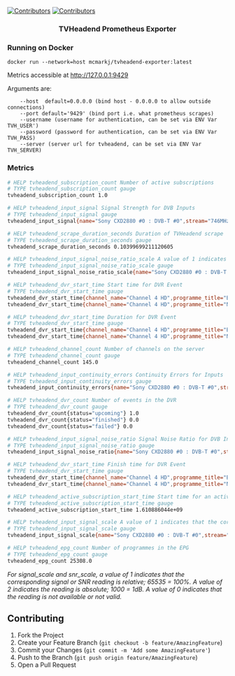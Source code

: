 [![Contributors][contributors-shield]][contributors-url]
[![Contributors][docker-build-shield]][build-url]

  <h3 align="center">TVHeadend Prometheus Exporter</h3>

### Running on Docker
```
docker run --network=host mcmarkj/tvheadend-exporter:latest
```

Metrics accessible at http://127.0.0.1:9429

Arguments are:
```
    --host  default=0.0.0.0 (bind host - 0.0.0.0 to allow outside connections)
    --port default='9429' (bind port i.e. what prometheus scrapes)
    --username (username for authentication, can be set via ENV Var TVH_USER')
    --password (password for authentication, can be set via ENV Var TVH_PASS)
    --server (server url for tvheadend, can be set via ENV Var TVH_SERVER)
```

<!-- Metrics Exporter -->

### Metrics

   ```sh
# HELP tvheadend_subscription_count Number of active subscriptions
# TYPE tvheadend_subscription_count gauge
tvheadend_subscription_count 1.0

# HELP tvheadend_input_signal Signal Strength for DVB Inputs
# TYPE tvheadend_input_signal gauge
tvheadend_input_signal{name="Sony CXD2880 #0 : DVB-T #0",stream="746MHz in DVB-T Network"} 1.8446744073709492e+19

# HELP tvheadend_scrape_duration_seconds Duration of TVHeadend scrape
# TYPE tvheadend_scrape_duration_seconds gauge
tvheadend_scrape_duration_seconds 0.10399699211120605

# HELP tvheadend_input_signal_noise_ratio_scale A value of 1 indicates that the corresponding signal or SNR readingis relative
# TYPE tvheadend_input_signal_noise_ratio_scale gauge
tvheadend_input_signal_noise_ratio_scale{name="Sony CXD2880 #0 : DVB-T #0",stream="746MHz in DVB-T Network"} 2.0

# HELP tvheadend_dvr_start_time Start time for DVR Event
# TYPE tvheadend_dvr_start_time gauge
tvheadend_dvr_start_time{channel_name="Channel 4 HD",programme_title="Back",state="scheduled",status="Scheduled for recording"} 1.6112664e+09
tvheadend_dvr_start_time{channel_name="Channel 4 HD",programme_title="New: Gogglebox",state="completedError",status="File missing"} 1.6022736e+09

# HELP tvheadend_dvr_start_time Duration for DVR Event
# TYPE tvheadend_dvr_start_time gauge
tvheadend_dvr_start_time{channel_name="Channel 4 HD",programme_title="Back",state="scheduled",status="Scheduled for recording"} 2220.0
tvheadend_dvr_start_time{channel_name="Channel 4 HD",programme_title="New: Gogglebox",state="completedError",status="File missing"} 3720.0

# HELP tvheadend_channel_count Number of channels on the server
# TYPE tvheadend_channel_count gauge
tvheadend_channel_count 145.0

# HELP tvheadend_input_continuity_errors Continuity Errors for Inputs
# TYPE tvheadend_input_continuity_errors gauge
tvheadend_input_continuity_errors{name="Sony CXD2880 #0 : DVB-T #0",stream="746MHz in DVB-T Network"} 0.0

# HELP tvheadend_dvr_count Number of events in the DVR
# TYPE tvheadend_dvr_count gauge
tvheadend_dvr_count{status="upcoming"} 1.0
tvheadend_dvr_count{status="finished"} 0.0
tvheadend_dvr_count{status="failed"} 0.0

# HELP tvheadend_input_signal_noise_ratio Signal Noise Ratio for DVB Inputs
# TYPE tvheadend_input_signal_noise_ratio gauge
tvheadend_input_signal_noise_ratio{name="Sony CXD2880 #0 : DVB-T #0",stream="746MHz in DVB-T Network"} 27353.0

# HELP tvheadend_dvr_start_time Finish time for DVR Event
# TYPE tvheadend_dvr_start_time gauge
tvheadend_dvr_start_time{channel_name="Channel 4 HD",programme_title="Back",state="scheduled",status="Scheduled for recording"} 1.6112685e+09
tvheadend_dvr_start_time{channel_name="Channel 4 HD",programme_title="New: Gogglebox",state="completedError",status="File missing"} 1.6022772e+09

# HELP tvheadend_active_subscription_start_time Start time for an active connection to the TVHeadend Server
# TYPE tvheadend_active_subscription_start_time gauge
tvheadend_active_subscription_start_time 1.610886044e+09

# HELP tvheadend_input_signal_scale A value of 1 indicates that the corresponding signal or SNR reading is relative
# TYPE tvheadend_input_signal_scale gauge
tvheadend_input_signal_scale{name="Sony CXD2880 #0 : DVB-T #0",stream="746MHz in DVB-T Network"} 2.0

# HELP tvheadend_epg_count Number of programmes in the EPG
# TYPE tvheadend_epg_count gauge
tvheadend_epg_count 25308.0
   ```

*For signal_scale and snr_scale, a value of 1 indicates that the corresponding signal or SNR reading is relative; 65535 = 100%. A value of 2 indicates the reading is absolute; 1000 = 1dB. A value of 0 indicates that the reading is not available or not valid.*


<!-- CONTRIBUTING -->
## Contributing

1. Fork the Project
2. Create your Feature Branch (`git checkout -b feature/AmazingFeature`)
3. Commit your Changes (`git commit -m 'Add some AmazingFeature'`)
4. Push to the Branch (`git push origin feature/AmazingFeature`)
5. Open a Pull Request



<!-- MARKDOWN LINKS & IMAGES -->
<!-- https://www.markdownguide.org/basic-syntax/#reference-style-links -->
[contributors-shield]: https://img.shields.io/github/contributors/mcmarkj/tvheadend-exporter.svg?style=for-the-badge
[contributors-url]: https://github.com/mcmarkj/tvheadend-exporter/graphs/contributors
[build-url]: https://github.com/mcmarkj/tvheadend-exporter/actions?query=workflow%3Aci
[docker-build-shield]: https://img.shields.io/github/workflow/status/mcmarkj/tvheadend-exporter/ci?label=CI%20CD&style=for-the-badge
